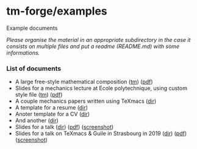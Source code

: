# tm-forge/examples

Example documents

*Please organise the material in an appropriate subdirectory in the case it consists on multiple files and put a readme (README.md) with some informations.*

### List of documents

  * A large free-style mathematical composition ([tm](./math-diagram-frontisi/math-diagram-frontisi.tm)) ([pdf](./math-diagram-frontisi/math-diagram-frontisi.pdf))
  * Slides for a mechanics lecture at Ecole polytechnique, using custom style file ([tm](./lecture-slides-audoly/amphi08_tm.tm)) ([pdf](./lecture-slides-audoly/amphi08_tm.pdf))
  * A couple mechanics papers written using TeXmacs ([dir](./papers-audoly/))
  * A template for a resume ([dir](./resume-template/))
  * Anoter template for a CV ([dir](./cv-altmejd/))
  * And another ([dir](./kjh-vita/))
  * Slides for a talk ([dir](./slides-gubinelli-eth)) ([pdf](./slides-gubinelli-eth/talk-eth-2020.pdf)) ([screenshot](./slides-gubinelli-eth/screenshot.png))
  * Slides for a talk on TeXmacs & Guile in Strasbourg in 2019 ([dir](./talk-texmacs-guile)) ([pdf](./talk-texmacs-guile/talk-texmacs-guile-strasbourg-june-2019.pdf)) ([screenshot](./talk-texmacs-guile/screenshot.png))


  





